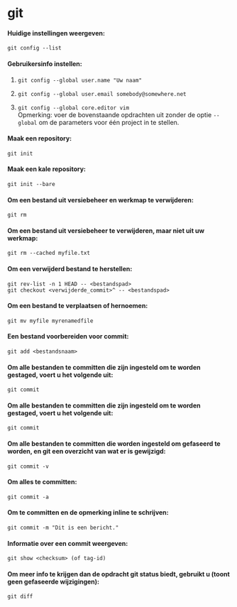 # git

#### Huidige instellingen weergeven:

`git config --list`

#### Gebruikersinfo instellen:

1. `git config --global user.name "Uw naam"`

2. `git config --global user.email somebody@somewhere.net`

3. `git config --global core.editor vim`\
Opmerking: voer de bovenstaande opdrachten uit zonder de optie `--global` om de parameters voor één project in te stellen.

#### Maak een repository:

`git init`

#### Maak een kale repository:

`git init --bare`

#### Om een ​​bestand uit versiebeheer en werkmap te verwijderen:

`git rm`

#### Om een ​​bestand uit versiebeheer te verwijderen, maar niet uit uw werkmap:

`git rm --cached myfile.txt`

#### Om een ​​verwijderd bestand te herstellen:

`git rev-list -n 1 HEAD -- <bestandspad>`\
`git checkout <verwijderde_commit>^ -- <bestandspad>`

#### Om een ​​bestand te verplaatsen of hernoemen:

`git mv myfile myrenamedfile`

#### Een bestand voorbereiden voor commit:

`git add <bestandsnaam>`

#### Om alle bestanden te committen die zijn ingesteld om te worden gestaged, voert u het volgende uit:

`git commit`

#### Om alle bestanden te committen die zijn ingesteld om te worden gestaged, voert u het volgende uit:

`git commit`

#### Om alle bestanden te committen die worden ingesteld om gefaseerd te worden, en git een overzicht van wat er is gewijzigd:

`git commit -v`

#### Om alles te committen:

`git commit -a`

#### Om te committen en de opmerking inline te schrijven:

`git commit -m "Dit is een bericht."`

#### Informatie over een commit weergeven:

`git show <checksum> (of tag-id)`

#### Om meer info te krijgen dan de opdracht git status biedt, gebruikt u (toont geen gefaseerde wijzigingen):

`git diff`